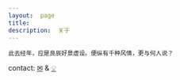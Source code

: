 ```yaml
---
layout:  page
title:   
description:  关于
---
```

```
此去经年，应是良辰好景虚设。便纵有千种风情，更与何人说？
```

contact: [&#x2709;](data:text/plain;chartset=UTF-8;base64,Q2h1QHd1c3Vvd2VpLm1l) &    [&#x1F4A1;](data:text/plain;chartset=UTF-8;base64,Q2h1QGp3Y2hhdC5vcmc=)




